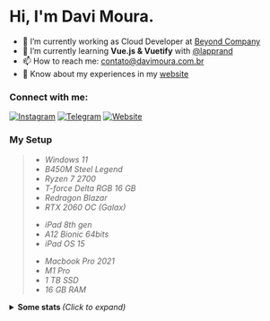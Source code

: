

# Hi, I'm Davi Moura. 

- 🔭 I’m currently working as Cloud Developer at [Beyond Company](https://beyondcompany.com.br)
- 🌱 I’m currently learning **Vue.js & Vuetify** with [@lapprand](https://github.com/lapprand)
- 📫 How to reach me: contato@davimoura.com.br
- 📄 Know about my experiences in my [website](https://davimoura.com)

### Connect with me:
[![Instagram](https://img.shields.io/badge/-Instagram-2CA5E0?style=for-the-badge&logoColor=fff&logo=instagram])](https://instagram.com/_davidev)
[![Telegram](https://img.shields.io/badge/-Telegram-2CA5E0?style=for-the-badge&logoColor=fff&logo=telegram])](https://t.me/davimoura)
[![Website](https://img.shields.io/badge/-Website-2CA5E0?style=for-the-badge&logoColor=fff&logo=Google-chrome])](https://davimoura.com.br)

### My Setup
<blockquote>
  <ul>
    <li><em>Windows 11</em></li>
    <li><em>B450M Steel Legend</em></li>
    <li><em>Ryzen 7 2700</em></li>
    <li><em>T-force Delta RGB 16 GB</em></li>
    <li><em>Redragon Blazar</em></li>
    <li><em>RTX 2060 OC (Galax)</em></li>
  </ul>
  <ul>
    <li><em>iPad 8th gen</em></li>
    <li><em>A12 Bionic 64bits</em></li>
    <li><em>iPad OS 15</em></li>
  </ul>
  <ul>
    <li><em>Macbook Pro 2021</em></li>
    <li><em>M1 Pro</em></li>
    <li><em>1 TB SSD</em></li>
    <li><em>16 GB RAM</em></li>
  </ul>
</blockquote>

<details>
  <summary> <b> Some stats </b> <i>(Click to expand)</i> </summary>
  <br>
  
  <a href="https://github.com/anuraghazra/github-readme-stats">
    <img align="center" src="https://github-readme-stats.vercel.app/api?username=DaviSMoura&show_icons=true&count_private=true&theme=radical&hide=issues" />
  </a>
  
---
  
  <p>
    <a href="https://github.com/ryo-ma/github-profile-trophy" align="center">
      <img align="center" src="https://github-profile-trophy.vercel.app/?theme=dracula&margin-w=8&column=6&username=DaviSMoura" alt="Trophies" />
    </a>
  </p>
  
  <img src="https://github-readme-stats.vercel.app/api/top-langs/?username=DaviSMoura&layout=compact&langs_count=999&theme=radical" alt="Langs" />
</p>
<hr>
</details>
